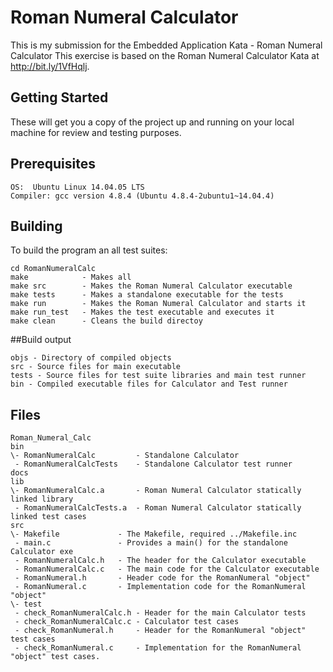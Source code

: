 # Roman Numeral Calculator

This is my submission for the Embedded Application Kata - Roman Numeral Calculator
This exercise is based on the Roman Numeral Calculator Kata at http://bit.ly/1VfHqlj.

## Getting Started
These will get you a copy of the project up and running on your local machine for review and testing purposes. 

## Prerequisites
```
OS:  Ubuntu Linux 14.04.05 LTS
Compiler: gcc version 4.8.4 (Ubuntu 4.8.4-2ubuntu1~14.04.4)
```

## Building 
To build the program an all test suites:
```
cd RomanNumeralCalc
make            - Makes all 
make src        - Makes the Roman Numeral Calculator executable
make tests      - Makes a standalone executable for the tests
make run        - Makes the Roman Numeral Calculator and starts it
make run_test   - Makes the test executable and executes it
make clean      - Cleans the build directoy
```

##Build output
```
objs - Directory of compiled objects
src - Source files for main executable
tests - Source files for test suite libraries and main test runner
bin - Compiled executable files for Calculator and Test runner
```

## Files
```
Roman_Numeral_Calc
bin
\- RomanNumeralCalc         - Standalone Calculator 
 - RomanNumeralCalcTests    - Standalone Calculator test runner
docs
lib
\- RomanNumeralCalc.a       - Roman Numeral Calculator statically linked library
 - RomanNumeralCalcTests.a  - Roman Numeral Calculator statically linked test cases
src
\- Makefile             - The Makefile, required ../Makefile.inc
 - main.c               - Provides a main() for the standalone Calculator exe
 - RomanNumeralCalc.h   - The header for the Calculator executable
 - RomanNumeralCalc.c   - The main code for the Calculator executable
 - RomanNumeral.h       - Header code for the RomanNumeral "object"
 - RomanNumeral.c       - Implementation code for the RomanNumeral "object"
\- test
 - check_RomanNumeralCalc.h - Header for the main Calculator tests
 - check_RomanNumeralCalc.c - Calculator test cases
 - check_RomanNumeral.h     - Header for the RomanNumeral "object" test cases
 - check_RomanNumeral.c     - Implementation for the RomanNumeral "object" test cases.
 ``` 

